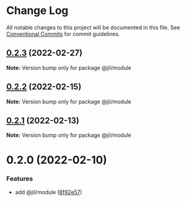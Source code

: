 # Change Log

All notable changes to this project will be documented in this file.
See [Conventional Commits](https://conventionalcommits.org) for commit guidelines.

## [0.2.3](https://github.com/jiljs/jil/compare/@jil/module@0.2.2...@jil/module@0.2.3) (2022-02-27)

**Note:** Version bump only for package @jil/module





## [0.2.2](https://github.com/jiljs/jil/compare/@jil/module@0.2.1...@jil/module@0.2.2) (2022-02-15)

**Note:** Version bump only for package @jil/module





## [0.2.1](https://github.com/jiljs/jil/compare/@jil/module@0.2.0...@jil/module@0.2.1) (2022-02-13)

**Note:** Version bump only for package @jil/module





# 0.2.0 (2022-02-10)


### Features

* add @jil/module ([8f92e57](https://github.com/jiljs/jil/commit/8f92e570368a014b24d38af262ffbaddd6824d6e))
